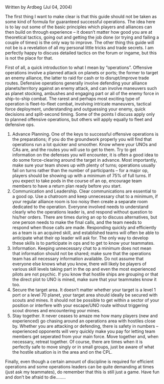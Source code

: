 <!-- TITLE: Guide To Running A Successful Op -->
<!-- SUBTITLE: A player-contributed guide -->

Written by Ardbeg (Jul 04, 2004)

The first thing I want to make clear is that this guide should not be taken as some kind of formula for guaranteed successful operations. The idea here is to lay out some of the basic principles which players and alliances can then build on through experience – it doesn’t matter how good you are at theoretical tactics, going out and getting the job done (or trying and failing a couple of times) is the only way to improve. The other thing this guide will not be is a revelation of all my personal little tricks and trade secrets. I am perfectly happy to discuss detailed tactics on the forum or ingame, but this is not the place for that.

First of all, a quick introduction to what I mean by “operations”. Offensive operations involve a planned attack on planets or ports; the former to target an enemy alliance, the latter to raid for cash or to disrupt/improve trade routes. Defensive operations generally involve defending your alliance planets/territory against an enemy attack, and can involve maneuvers such as planet stocking, ambushes and engaging part or all of the enemy force in ship-to-ship combat. The rarest and perhaps most exciting type of operation is fleet-to-fleet combat, involving intricate maneuvers, tactical force deployment, understanding and outguessing your enemy, quick decisions and split-second timing. Some of the points I discuss apply only to planned offensive operations, but others will apply equally to fleet and defensive ops.

1. Advance Planning. One of the keys to successful offensive operations is the preparations; if you do the groundwork properly you will find that operations run a lot quicker and smoother. Know where your UNOs and CAs are, and the routes you will use to get to them. Try to get information on the defenses you will encounter, it is often a good idea to do some force-clearing around the target in advance. Most importantly, make sure your team shows up with plenty of turns; operations usually fail on turns rather than the number of participants – for a major op, players should be showing up with a minimum of 75% of full turns. If you expect to take pods in the course of an op, encourage team members to have a return plan ready before you start.
2. Communication and Leadership. Clear communications are essential to a good op. Use a chatroom and keep unnecessary chat to a minimum, if your regular alliance room is too noisy then create a separate room dedicated to the operation. Everyone involved needs to understand clearly who the operations leader is, and respond without question to his/her orders. There are times during an op to discuss alternatives, but one person needs to make the final calls, and the team needs to respond when those calls are made. Responding quickly and efficiently as a team is an acquired skill, and established teams will often be able to anticipate what their op leader will ask for. The only way to develop these skills is to participate in ops and to get to know your teammates.
3. Information. Keeping unnecessary chat to a minimum does not mean that information should not be shared; make sure that the operations team has all necessary information available. Do not assume that everyone else knows what you know, there will likely be players of various skill levels taking part in the op and even the most experienced pilots are not psychic. If you know that hostile ships are grouping or that the direct plot to UNO is mined, make sure that your teammates know it too.
4. Secure the target area. It doesn’t matter whether your target is a level 1 port or a level 70 planet, your target area should ideally be secured with scouts and mines. It should not be possible to get within a sector of your position or interfere with your escape/UNO route without triggering scout drones and encountering your mines.
5. Stay together. It never ceases to amaze me how many players (new and experienced) go chasing around an operations area with hostiles close by. Whether you are attacking or defending, there is safety in numbers – experienced opponents will very quickly make you pay for letting team members get seperated from your main force. Move together and, when necessary, retreat together. Of course, there are times when it is perfectly safe to move singly or in small groups, just be aware of what the hostile situation is in the area and on the CPL.

Finally, even though a certain amount of discipline is required for efficient operations and some operations leaders can be quite demanding at times (just ask my teammates), do remember that this is still just a game. Have fun and don’t be afraid to die……..
